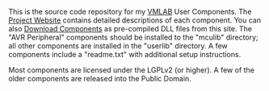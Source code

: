 This is the source code repository for my [VMLAB](http://www.amctools.com) User Components. The [Project Website](http://sites.google.com/site/thvortex/vmlab) contains detailed descriptions of each component. You can also [Download Components](http://code.google.com/p/thvortex-vmlab/downloads/list?q=label:Type-Binary) as pre-compiled DLL files from this site. The "AVR Peripheral" components should be installed to the "mculib" directory; all other components are installed in the "userlib" directory. A few components include a "readme.txt" with additional setup instructions.

Most components are licensed under the LGPLv2 (or higher). A few of the older components
are released into the Public Domain.
